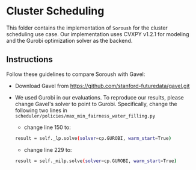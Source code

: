 # Cluster Scheduling
This folder contains the implementation of `Soroush` for the cluster scheduling use case. Our implementation uses CVXPY v1.2.1 for modeling and the Gurobi optimization solver as the backend. 

## Instructions
Follow these guidelines to compare Soroush with Gavel:
-  Download Gavel from https://github.com/stanford-futuredata/gavel.git
-  We used Gurobi in our evaluations. To reproduce our results, please change Gavel's solver to point to Gurobi. Specifically, change the following two lines in `scheduler/policies/max_min_fairness_water_filling.py`
    - change line 150 to: 
    ```bash
    result = self._lp.solve(solver=cp.GUROBI, warm_start=True)
    ```
    
    - change line 229 to:

    ```bash
    result = self._milp.solve(solver=cp.GUROBI, warm_start=True)
    ```
